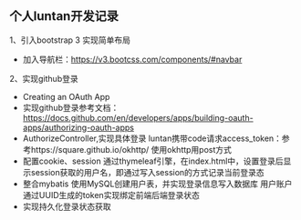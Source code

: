 ## 个人luntan开发记录

1、引入bootstrap 3 实现简单布局
- 加入导航栏：https://v3.bootcss.com/components/#navbar


2、实现github登录
- Creating an OAuth App
- 实现github登录参考文档：https://docs.github.com/en/developers/apps/building-oauth-apps/authorizing-oauth-apps
- AuthorizeController,实现具体登录
    luntan携带code请求access_token：参考https://square.github.io/okhttp/
    使用okhttp用post方式
- 配置cookie、session
  通过thymeleaf引擎，在index.html中，设置登录后显示session获取的用户名，即通过写入session的方式记录当前登录态
- 整合mybatis
  使用MySQL创建用户表，并实现登录信息写入数据库
  用户账户通过UUID生成的token实现绑定前端后端登录状态
- 实现持久化登录状态获取